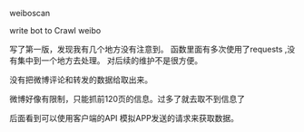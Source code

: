 weiboscan

write bot to Crawl weibo 

写了第一版，发现我有几个地方没有注意到。
函数里面有多次使用了requests ,没有集中到一个地方去处理。
对后续的维护不是很方便。

没有把微博评论和转发的数据给取出来。

微博好像有限制，只能抓前120页的信息。过多了就去取不到信息了 

后面看到可以使用客户端的API
模拟APP发送的请求来获取数据。


